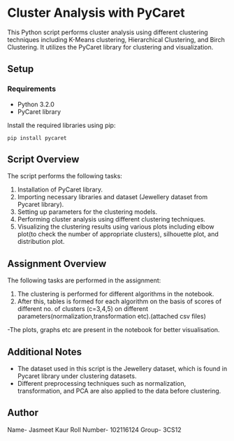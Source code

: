 # Cluster Analysis with PyCaret
This Python script performs cluster analysis using different clustering techniques including K-Means clustering, Hierarchical Clustering, and Birch Clustering. It utilizes the PyCaret library for clustering and visualization.

## Setup
### Requirements
* Python 3.2.0<br/>
* PyCaret library

Install the required libraries using pip:
```
pip install pycaret
```

## Script Overview
The script performs the following tasks:

1. Installation of PyCaret library.
2. Importing necessary libraries and dataset (Jewellery dataset from Pycaret library).
3. Setting up parameters for the clustering models.
4. Performing cluster analysis using different clustering techniques.
5. Visualizing the clustering results using various plots including elbow plot(to check the number of appropriate clusters), silhouette plot, and distribution plot.

## Assignment Overview
The following tasks are performed in the assignment:

1. The clustering is performed for different algorithms in the notebook.
2. After this, tables is formed for each algorithm on the basis of scores of different no. of clusters (c=3,4,5) on different parameters(normalization,transformation etc).(attached csv files)

-The plots, graphs etc are present in the notebook for better visualisation.

## Additional Notes

* The dataset used in this script is the Jewellery dataset, which is found in Pycaret library under clustering datasets.
* Different preprocessing techniques such as normalization, transformation, and PCA are also applied to the data before clustering.

## Author
Name- Jasmeet Kaur
Roll Number- 102116124
Group- 3CS12
